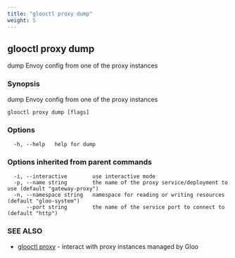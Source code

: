 ```yaml
---
title: "glooctl proxy dump"
weight: 5
---
```

## glooctl proxy dump

dump Envoy config from one of the proxy instances

### Synopsis

dump Envoy config from one of the proxy instances

```
glooctl proxy dump [flags]
```

### Options

```
  -h, --help   help for dump
```

### Options inherited from parent commands

```
  -i, --interactive        use interactive mode
  -p, --name string        the name of the proxy service/deployment to use (default "gateway-proxy")
  -n, --namespace string   namespace for reading or writing resources (default "gloo-system")
      --port string        the name of the service port to connect to (default "http")
```

### SEE ALSO

* [glooctl proxy](../glooctl_proxy)	 - interact with proxy instances managed by Gloo

